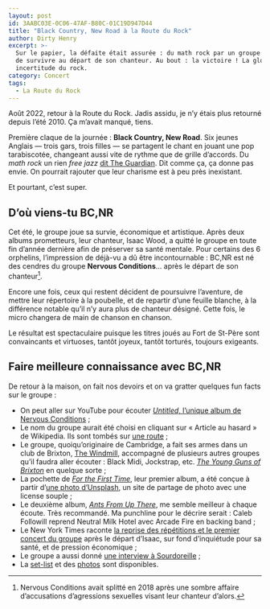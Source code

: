 ```yaml
---
layout: post
id: 3AABC03E-0C06-47AF-B80C-01C19D947D44
title: "Black Country, New Road à la Route du Rock"
author: Dirty Henry
excerpt: >-
  Sur le papier, la défaite était assurée : du math rock par un groupe tâchant
  de survivre au départ de son chanteur. Au bout : la victoire ! La glorieuse
  incertitude du rock.
category: Concert
tags:
  - La Route du Rock
---
```


Août 2022, retour à la Route du Rock. Jadis assidu, je n’y étais plus retourné
depuis l’été 2010. Ça m’avait manqué, tiens.

Première claque de la journée : **Black Country, New Road**. Six jeunes Anglais
— trois gars, trois filles — se partagent le chant en jouant une pop
tarabiscotée, changeant aussi vite de rythme que de grille d’accords. Du _math
rock_ un rien _free jazz_ [dit The Guardian][12]. Dit comme ça, ça donne pas
envie. On pourrait rajouter que leur charisme est à peu près inexistant.

Et pourtant, c’est super.

## D’où viens-tu BC,NR

Cet été, le groupe joue sa survie, économique et artistique. Après deux albums
prometteurs, leur chanteur, Isaac Wood, a quitté le groupe en toute fin d’année
dernière afin de préserver sa santé mentale. Pour certains des 6 orphelins,
l’impression de déjà-vu a dû être incontournable : BC,NR est né des cendres du
groupe **Nervous Conditions**… après le départ de son chanteur[^1].

Encore une fois, ceux qui restent décident de poursuivre l’aventure, de mettre
leur répertoire à la poubelle, et de repartir d’une feuille blanche, à la
différence notable qu’il n’y aura plus de chanteur désigné. Cette fois, le micro
changera de main de chanson en chanson.

Le résultat est spectaculaire puisque les titres joués au Fort de St-Père sont
convaincants et virtuoses, tantôt joyeux, tantôt torturés, toujours exigeants.

## Faire meilleure connaissance avec BC,NR

De retour à la maison, on fait nos devoirs et on va gratter quelques fun facts
sur le groupe :

- On peut aller sur YouTube pour écouter [_Untitled_, l’unique album de Nervous
  Conditions][3] ;
- Le nom du groupe aurait été choisi en cliquant sur « Article au hasard » de
  Wikipedia. Ils sont tombés sur [une route][4] ;
- Le groupe, quoiqu’originaire de Cambridge, a fait ses armes dans un club de
  Brixton, [The Windmill][5], accompagné de plusieurs autres groupes qu’il
  faudra aller écouter : Black Midi, Jockstrap, etc. [_The Young Guns of
  Brixton_][6] en quelque sorte ;
- La pochette de [_For the First Time_][1], leur premier album, a été conçue à
  partir d’[une photo d’Unsplash][11], un site de partage de photo avec une
  license souple ;
- Le deuxième album, [_Ants From Up There_][2], me semble meilleur à chaque
  écoute. Très recommandé. Ma punchline pour le décrire serait : Caleb Followill
  reprend Neutral Milk Hotel avec Arcade Fire en backing band ;
- Le New York Times raconte [la reprise des répétitions et le premier concert du
  groupe][10] après le départ d’Isaac, sur fond d’inquiétude pour sa santé, et
  de pression économique ;
- Le groupe a aussi donné [une interview à Sourdoreille][7] ;
- La [set-list][8] et des [photos][9] sont disponibles.

[^1]:
    Nervous Conditions avait splitté en 2018 après une sombre affaire
    d’accusations d’agressions sexuelles visant leur chanteur d’alors.

[1]: https://album.link/fr/i/1533822061 "For the First Time (2021)"
[2]: https://album.link/fr/i/1586070259 "Ants From Up There (2022)"
[3]: https://youtu.be/c6JykRFXC0E "Untitled, Nervous Conditions"
[4]: https://en.wikipedia.org/wiki/Black_Country_New_Road
[5]: https://en.wikipedia.org/wiki/The_Windmill,_Brixton
[6]: https://fr.wikipedia.org/wiki/The_Guns_of_Brixton
[7]:
  https://sourdoreille.net/black-country-new-road-petite-renaissance-entre-amis/
[8]:
  https://www.setlist.fm/setlist/black-country-new-road/2022/fort-de-saint-pere-saint-pere-france-63b3cab3.html
[9]: https://www.flickr.com/photos/alter1fo/albums/72177720301419604
[10]:
  https://www.nytimes.com/2022/06/21/arts/music/black-country-new-road-lead-singer.html
[11]: https://unsplash.com/photos/vRQmBBsJspo
[12]:
  https://www.theguardian.com/music/2022/feb/06/black-country-new-road-ants-from-up-there-review-a-baroque-pop-masterpiece-isaac-wood
